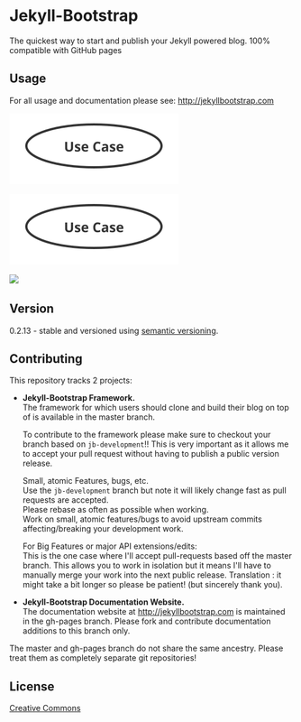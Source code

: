# Jekyll-Bootstrap

The quickest way to start and publish your Jekyll powered blog. 100% compatible with GitHub pages

## Usage

For all usage and documentation please see: <http://jekyllbootstrap.com>

![Test2.svg](Test2.svg)

![Test2.svg](Test2.svg?raw=true)

![](https://rawgithub.com/saikitanabe/sbmeblog/blob/flow-chart/Test2.svg)


## Version

0.2.13 - stable and versioned using [semantic versioning](http://semver.org/).

## Contributing 

This repository tracks 2 projects:

- **Jekyll-Bootstrap Framework.**  
  The framework for which users should clone and build their blog on top of is available in the master branch.
  
  To contribute to the framework please make sure to checkout your branch based on `jb-development`!!
  This is very important as it allows me to accept your pull request without having to publish a public version release.
  
  Small, atomic Features, bugs, etc.   
  Use the `jb-development` branch but note it will likely change fast as pull requests are accepted.   
  Please rebase as often as possible when working.   
  Work on small, atomic features/bugs to avoid upstream commits affecting/breaking your development work.
  
  For Big Features or major API extensions/edits:   
  This is the one case where I'll accept pull-requests based off the master branch.
  This allows you to work in isolation but it means I'll have to manually merge your work into the next public release.
  Translation : it might take a bit longer so please be patient! (but sincerely thank you).
 
- **Jekyll-Bootstrap Documentation Website.**    
  The documentation website at <http://jekyllbootstrap.com> is maintained in the gh-pages branch.
  Please fork and contribute documentation additions to this branch only.

The master and gh-pages branch do not share the same ancestry. Please treat them as completely separate git repositories!


## License

[Creative Commons](http://creativecommons.org/licenses/by-nc-sa/3.0/)

